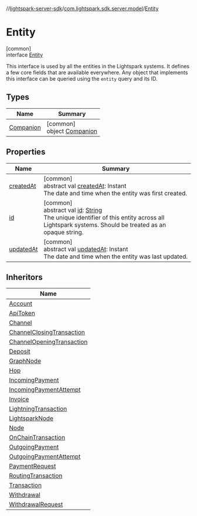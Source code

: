//[lightspark-server-sdk](../../../index.md)/[com.lightspark.sdk.server.model](../index.md)/[Entity](index.md)

# Entity

[common]\
interface [Entity](index.md)

This interface is used by all the entities in the Lightspark systems. It defines a few core fields that are available everywhere. Any object that implements this interface can be queried using the `entity` query and its ID.

## Types

| Name | Summary |
|---|---|
| [Companion](-companion/index.md) | [common]<br>object [Companion](-companion/index.md) |

## Properties

| Name | Summary |
|---|---|
| [createdAt](created-at.md) | [common]<br>abstract val [createdAt](created-at.md): Instant<br>The date and time when the entity was first created. |
| [id](id.md) | [common]<br>abstract val [id](id.md): [String](https://kotlinlang.org/api/latest/jvm/stdlib/kotlin/-string/index.html)<br>The unique identifier of this entity across all Lightspark systems. Should be treated as an opaque string. |
| [updatedAt](updated-at.md) | [common]<br>abstract val [updatedAt](updated-at.md): Instant<br>The date and time when the entity was last updated. |

## Inheritors

| Name |
|---|
| [Account](../-account/index.md) |
| [ApiToken](../-api-token/index.md) |
| [Channel](../-channel/index.md) |
| [ChannelClosingTransaction](../-channel-closing-transaction/index.md) |
| [ChannelOpeningTransaction](../-channel-opening-transaction/index.md) |
| [Deposit](../-deposit/index.md) |
| [GraphNode](../-graph-node/index.md) |
| [Hop](../-hop/index.md) |
| [IncomingPayment](../-incoming-payment/index.md) |
| [IncomingPaymentAttempt](../-incoming-payment-attempt/index.md) |
| [Invoice](../-invoice/index.md) |
| [LightningTransaction](../-lightning-transaction/index.md) |
| [LightsparkNode](../-lightspark-node/index.md) |
| [Node](../-node/index.md) |
| [OnChainTransaction](../-on-chain-transaction/index.md) |
| [OutgoingPayment](../-outgoing-payment/index.md) |
| [OutgoingPaymentAttempt](../-outgoing-payment-attempt/index.md) |
| [PaymentRequest](../-payment-request/index.md) |
| [RoutingTransaction](../-routing-transaction/index.md) |
| [Transaction](../-transaction/index.md) |
| [Withdrawal](../-withdrawal/index.md) |
| [WithdrawalRequest](../-withdrawal-request/index.md) |
